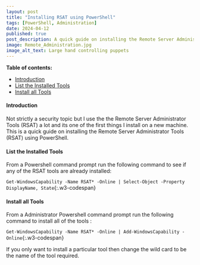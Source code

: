 ```yaml
---
layout: post
title: "Installing RSAT using PowerShell"
tags: [PowerShell, Administration]
date: 2024-04-12
published: true
post_description: A quick guide on installing the Remote Server Administrator Tools (RSAT) using PowerShell.
image: Remote_Administration.jpg
image_alt_text: Large hand controlling puppets
---
```


**Table of contents:**
- [Introduction](#item-one)
- [List the Installed Tools](#item-two)
- [Install all Tools](#item-three)

<!-- headings -->
<a id="item-one"></a>
#### Introduction
Not strictly a security topic but I use the the Remote Server Administrator Tools (RSAT) a lot and its one of the first things I install on a new machine.  This is a quick guide on installing the Remote Server Administrator Tools (RSAT) using PowerShell.

<a id="item-two"></a>
#### List the Installed Tools
From a Powershell command prompt run the following command to see if any of the RSAT tools are already installed:

`Get-WindowsCapability -Name RSAT* -Online | Select-Object -Property DisplayName, State`{:.w3-codespan}

<a id="item-three"></a>
#### Install all Tools
From a Administrator Powershell command prompt run the following command to install all of the tools :

`Get-WindowsCapability -Name RSAT* -Online | Add-WindowsCapability -Online`{:.w3-codespan}

If you only want to install a particular tool then change the wild card to be the name of the tool required.
